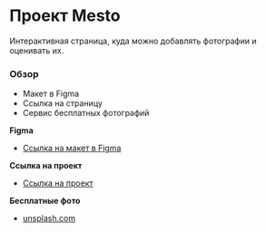 # Проект Mesto

Интерактивная страница, куда можно добавлять фотографии и оценивать их.

### Обзор

- Макет в Figma
- Ссылка на страницу
- Сервис бесплатных фотографий

**Figma**

- [Ссылка на макет в Figma](https://www.figma.com/file/StZjf8HnoeLdiXS7dYrLAh/JavaScript.-Sprint-4)

**Ссылка на проект**

- [Ссылка на проект](https://tavakai.github.io/mesto/src/index.html)

**Бесплатные фото**

- [unsplash.com](https://unsplash.com/)
